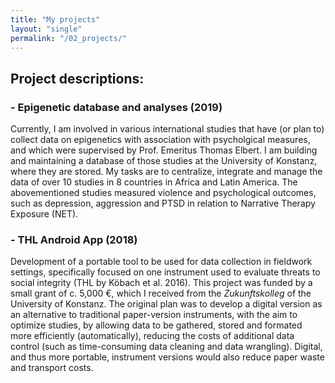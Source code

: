 ```yaml
---
title: "My projects"
layout: "single"
permalink: "/02_projects/"
---
```


## Project descriptions:

### - Epigenetic database and analyses (2019)
Currently, I am involved in various international studies that have (or plan to) collect data on epigenetics with association with psycholgical measures, and which were supervised by Prof. Emeritus Thomas Elbert. I am building and maintaining a database of those studies at the University of Konstanz, where they are stored. My tasks are to centralize, integrate and manage the data of over 10 studies in 8 countries in Africa and Latin America. The abovementioned studies measured violence and psychological outcomes, such as depression, aggression and PTSD in relation to Narrative Therapy Exposure (NET).

### - THL Android App (2018)
Development of a portable tool to be used for data collection in fieldwork settings, specifically focused on one instrument used to evaluate threats to social integrity (THL by Köbach et al. 2016). This project was funded by a small grant of c. 5,000 €, which I received from the _Zukunftskolleg_ of the University of Konstanz. The original plan was to develop a digital version as an alternative to traditional paper-version instruments, with the aim to optimize studies, by allowing data to be gathered, stored and formated more efficiently (automatically), reducing the costs of additional data control (such as time-consuming data cleaning and data wrangling). Digital, and thus more portable, instrument versions would also reduce paper waste and transport costs.
